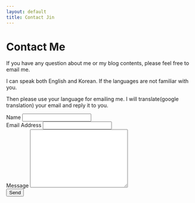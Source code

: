 ```yaml
---
layout: default
title: Contact Jin
---
```


<div id="contact">
  <h1 class="pageTitle">Contact Me</h1>
  <div class="contactContent">
    <p class="intro"> If you have any question about me or my blog contents, please feel free to email me.</p>
    <p> I can speak both English and Korean. If the languages are not familiar with you.  </p>
    <p> Then please use your language for emailing me. I will translate(google translation) your email and reply it to you.</p>
  </div>
  <form action="https://formspree.io/jpar303@gmail.com" method="POST">
    <label for="name">Name</label>
    <input type="text" id="name" name="name" class="full-width"><br>
    <label for="email">Email Address</label>
    <input type="email" id="email" name="email" class="full-width"><br>
    <label for="message">Message</label>
    <textarea name="message" id="message" cols="30" rows="10" class="full-width"></textarea><br>
    <input type="submit" value="Send" class="button">
  </form>
</div>
